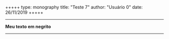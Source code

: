 +++++
type: monography
title: "Teste 7"
author: "Usuário 0"
date: 26/11/2019
+++++
*****
**Meu texto em negrito**
*****